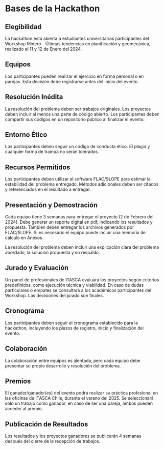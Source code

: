 # Bases de la Hackathon

## Elegibilidad
La hackathon está abierta a estudiantes universitarios participantes del Workshop Minero - Últimas tendencias en planificación y geomecánica, realizado el 11 y 12 de Enero del 2024.

## Equipos

Los participantes pueden realizar el ejercicio en forma personal o en parejas. 
Esta decisión debe  registrarse antes del inicio del evento.

## Resolución Inédita

La resolución del problema deben ser trabajos originales.
Los proyectos deben incluir al menos una parte de código abierto. Los participantes deben compartir sus códigos en un repositorio público al finalizar el evento.

## Entorno Ético

Los participantes deben seguir un código de conducta ético. El plagio y cualquier forma de trampa no serán tolerados.

## Recursos Permitidos

Los participantes deben utilizar el software FLAC/SLOPE para estimar la estabilidad del problema entregado.
Métodos adicionales deben ser citados y referenciados en el resultado a entregar.

## Presentación y Demostración

Cada equipo tiene 3 semanas para entregar el proyecto (2 de Febrero del 2024). Debe generar un reporte digital en pdf, indicando los resultados y propuesta. 
También deben entregar los archivos generados por FLAC/SLOPE.
Si es necesario el equipo puede incluir una memoria de cálculo en Anexos. 

La resolución del problema deben incluir una explicación clara del problema abordado, la solución propuesta y su respaldo.

## Jurado y Evaluación

Un panel de profesionales de ITASCA evaluará los proyectos según criterios predefinidos, como ejecución técnica y viabilidad.
En caso de dudas particulares o empates se consultará a los académicos participantes del Workshop.
Las decisiones del jurado son finales.

## Cronograma

Los participantes deben seguir el cronograma establecido para la hackathon, incluyendo los plazos de registro, inicio y finalización del evento.

## Colaboración

La colaboración entre equipos es alentada, pero cada equipo debe presentar su propio desarrollo y resolución del problema.

## Premios

El ganador/ganador(es) del evento podrá realizar su práctica profesional en las oficinas de ITASCA Chile, durante el verano del 2025.
Se seleccionará solo un trabajo como ganador, en caso de ser una pareja, ambos pueden acceder al premio.

## Publicación de Resultados

Los resultados y los proyectos ganadores se publicarán 4 semanas después del cierre de la recepción de trabajos.